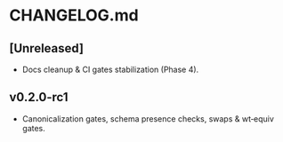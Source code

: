 # CHANGELOG.md

## [Unreleased]
- Docs cleanup & CI gates stabilization (Phase 4).

## v0.2.0-rc1
- Canonicalization gates, schema presence checks, swaps & wt‑equiv gates.
